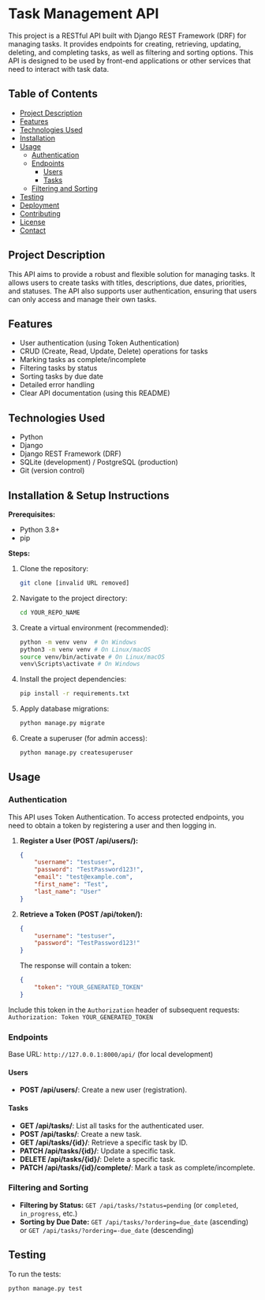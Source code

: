 # Task Management API

This project is a RESTful API built with Django REST Framework (DRF) for managing tasks. It provides endpoints for creating, retrieving, updating, deleting, and completing tasks, as well as filtering and sorting options. This API is designed to be used by front-end applications or other services that need to interact with task data.

## Table of Contents

- [Project Description](#project-description)
- [Features](#features)
- [Technologies Used](#technologies-used)
- [Installation](#installation)
- [Usage](#usage)
  - [Authentication](#authentication)
  - [Endpoints](#endpoints)
    - [Users](#users)
    - [Tasks](#tasks)
  - [Filtering and Sorting](#filtering-and-sorting)
- [Testing](#testing)
- [Deployment](#deployment)
- [Contributing](#contributing)
- [License](#license)
- [Contact](#contact)

## Project Description

This API aims to provide a robust and flexible solution for managing tasks. It allows users to create tasks with titles, descriptions, due dates, priorities, and statuses. The API also supports user authentication, ensuring that users can only access and manage their own tasks.

## Features

-   User authentication (using Token Authentication)
-   CRUD (Create, Read, Update, Delete) operations for tasks
-   Marking tasks as complete/incomplete
-   Filtering tasks by status
-   Sorting tasks by due date
-   Detailed error handling
-   Clear API documentation (using this README)

## Technologies Used

-   Python
-   Django
-   Django REST Framework (DRF)
-   SQLite (development) / PostgreSQL (production)
-   Git (version control)

## Installation & Setup Instructions

**Prerequisites:**

-   Python 3.8+
-   pip

**Steps:**

1.  Clone the repository:

    ```bash
    git clone [invalid URL removed]
    ```

2.  Navigate to the project directory:

    ```bash
    cd YOUR_REPO_NAME
    ```

3.  Create a virtual environment (recommended):

    ```bash
    python -m venv venv  # On Windows
    python3 -m venv venv # On Linux/macOS
    source venv/bin/activate # On Linux/macOS
    venv\Scripts\activate # On Windows
    ```

4.  Install the project dependencies:

    ```bash
    pip install -r requirements.txt
    ```

5.  Apply database migrations:

    ```bash
    python manage.py migrate
    ```

6.  Create a superuser (for admin access):

    ```bash
    python manage.py createsuperuser
    ```

## Usage

### Authentication

This API uses Token Authentication. To access protected endpoints, you need to obtain a token by registering a user and then logging in.

1.  **Register a User (POST /api/users/):**

    ```json
    {
        "username": "testuser",
        "password": "TestPassword123!",
        "email": "test@example.com",
        "first_name": "Test",
        "last_name": "User"
    }
    ```

2.  **Retrieve a Token (POST /api/token/):**

    ```json
    {
        "username": "testuser",
        "password": "TestPassword123!"
    }
    ```

    The response will contain a token:

    ```json
    {
        "token": "YOUR_GENERATED_TOKEN"
    }
    ```

Include this token in the `Authorization` header of subsequent requests: `Authorization: Token YOUR_GENERATED_TOKEN`

### Endpoints

Base URL: `http://127.0.0.1:8000/api/` (for local development)

#### Users

-   **POST /api/users/**: Create a new user (registration).

#### Tasks

-   **GET /api/tasks/**: List all tasks for the authenticated user.
-   **POST /api/tasks/**: Create a new task.
-   **GET /api/tasks/{id}/**: Retrieve a specific task by ID.
-   **PATCH /api/tasks/{id}/**: Update a specific task.
-   **DELETE /api/tasks/{id}/**: Delete a specific task.
-   **PATCH /api/tasks/{id}/complete/**: Mark a task as complete/incomplete.

### Filtering and Sorting

-   **Filtering by Status:** `GET /api/tasks/?status=pending` (or `completed`, `in_progress`, etc.)
-   **Sorting by Due Date:** `GET /api/tasks/?ordering=due_date` (ascending) or `GET /api/tasks/?ordering=-due_date` (descending)

## Testing

To run the tests:

```bash
python manage.py test
